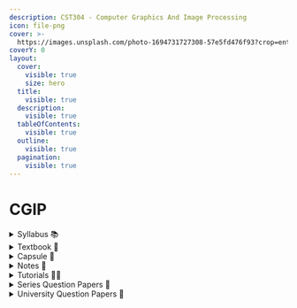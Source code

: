 ```yaml
---
description: CST304 - Computer Graphics And Image Processing
icon: file-png
cover: >-
  https://images.unsplash.com/photo-1694731727308-57e5fd476f93?crop=entropy&cs=srgb&fm=jpg&ixid=M3wxOTcwMjR8MHwxfHNlYXJjaHw2fHxjb21wdXRlciUyMGdyYXBoaWNzfGVufDB8fHx8MTczNTE4NzMyNnww&ixlib=rb-4.0.3&q=85
coverY: 0
layout:
  cover:
    visible: true
    size: hero
  title:
    visible: true
  description:
    visible: true
  tableOfContents:
    visible: true
  outline:
    visible: true
  pagination:
    visible: true
---
```


# CGIP

<details>

<summary>Syllabus 📚</summary>

[CST304](https://drive.google.com/file/d/1CGFUrB1vXHnznkOy2ksgj9Ic7NHG5FnG/view?usp=drive_link) 👈

</details>

<details>

<summary>Textbook 📖</summary>

[CGIP Textbook](https://drive.google.com/drive/folders/1ySfV84O-iHWNg3INgHxq1Mo3bU7GTKQe?usp=drive_link) 👈

</details>

<details>

<summary>Capsule 💊</summary>

[CGIP Short Notes](https://drive.google.com/drive/folders/1ldEL3UJN6BpY2cvtZoZpti-KyN0UkO-i?usp=drive_link) 👈

</details>

<details>

<summary>Notes 📒</summary>

[CGIP Notes](https://drive.google.com/drive/folders/1ZnHLBuLK8XYUhrKU3gTwUVvGFFCTMmyk?usp=drive_link) 👈

</details>

<details>

<summary>Tutorials 🧑‍🏫</summary>

[Computer Graphics by Vinay Mishra](https://youtube.com/playlist?list=PL4yL5rqgtVtq1NSGGz8ugZHV9PVk8xvQI\&feature=shared) 👈

[computer graphics tutorial for beginners - QuickCS](https://youtube.com/playlist?list=PL58YSwlpvFr0RTFpMri7d-haW_q1kivx6\&feature=shared)👈

[Digital Image Processing Series - College Friendly](https://youtube.com/playlist?list=PLbwfaPBgAKFEPBg-OFzmjFWmRKKrYigLi\&feature=shared) 👈

[Computer Graphics Tutorial - tutorialspoint](https://www.tutorialspoint.com/computer_graphics/index.htm) 👈

[COMPUTER GRAPHICS & IMAGE PROCESSING - Namitha Ramachandran](https://youtube.com/playlist?list=PLpzddu_MrQ5arBI1m6DIO8qy20KpfKkDb\&feature=shared) 👈

</details>

<details>

<summary>Series Question Papers 📃</summary>

[CGIP Series QPs](https://drive.google.com/drive/folders/1bgQJY9qKXjwMbVzS8tv5IV7qApkIJpBd?usp=drive_link) 👈

</details>

<details>

<summary>University Question Papers 📄</summary>

[CGIP PYQs](https://drive.google.com/drive/folders/11ygC9lMRD6z2lGOy4fc5TS0xSk0KChwM?usp=drive_link) 👈

</details>
